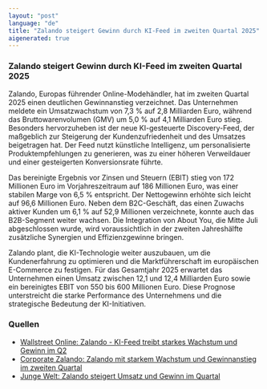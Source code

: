 ```yaml
---
layout: "post"
language: "de"
title: "Zalando steigert Gewinn durch KI-Feed im zweiten Quartal 2025"
aigenerated: true
---
```


### Zalando steigert Gewinn durch KI-Feed im zweiten Quartal 2025

Zalando, Europas führender Online-Modehändler, hat im zweiten Quartal 2025 einen deutlichen Gewinnanstieg verzeichnet. Das Unternehmen meldete ein Umsatzwachstum von 7,3 % auf 2,8 Milliarden Euro, während das Bruttowarenvolumen (GMV) um 5,0 % auf 4,1 Milliarden Euro stieg. Besonders hervorzuheben ist der neue KI-gesteuerte Discovery-Feed, der maßgeblich zur Steigerung der Kundenzufriedenheit und des Umsatzes beigetragen hat. Der Feed nutzt künstliche Intelligenz, um personalisierte Produktempfehlungen zu generieren, was zu einer höheren Verweildauer und einer gesteigerten Konversionsrate führte. 

<!--more-->

Das bereinigte Ergebnis vor Zinsen und Steuern (EBIT) stieg von 172 Millionen Euro im Vorjahreszeitraum auf 186 Millionen Euro, was einer stabilen Marge von 6,5 % entspricht. Der Nettogewinn erhöhte sich leicht auf 96,6 Millionen Euro. Neben dem B2C-Geschäft, das einen Zuwachs aktiver Kunden um 6,1 % auf 52,9 Millionen verzeichnete, konnte auch das B2B-Segment weiter wachsen. Die Integration von About You, die Mitte Juli abgeschlossen wurde, wird voraussichtlich in der zweiten Jahreshälfte zusätzliche Synergien und Effizienzgewinne bringen. 

Zalando plant, die KI-Technologie weiter auszubauen, um die Kundenerfahrung zu optimieren und die Marktführerschaft im europäischen E-Commerce zu festigen. Für das Gesamtjahr 2025 erwartet das Unternehmen einen Umsatz zwischen 12,1 und 12,4 Milliarden Euro sowie ein bereinigtes EBIT von 550 bis 600 Millionen Euro. Diese Prognose unterstreicht die starke Performance des Unternehmens und die strategische Bedeutung der KI-Initiativen.

### Quellen
- [Wallstreet Online: Zalando - KI-Feed treibt starkes Wachstum und Gewinn im Q2](https://www.wallstreet-online.de/nachricht/19720274-zalando-ki-feed-treibt-starkes-wachstum-gewinn-q2)  
- [Corporate Zalando: Zalando mit starkem Wachstum und Gewinnanstieg im zweiten Quartal](https://corporate.zalando.com/de/finanzen/zalando-ergebnis-q2-2025)  
- [Junge Welt: Zalando steigert Umsatz und Gewinn im Quartal](https://www.jungewelt.de/artikel/505931.zalando-steigert-umsatz-und-gewinn-im-quartal.html)
